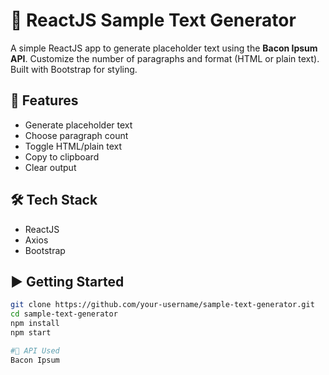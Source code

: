 # 📝 ReactJS Sample Text Generator

A simple ReactJS app to generate placeholder text using the **Bacon Ipsum API**. Customize the number of paragraphs and format (HTML or plain text). Built with Bootstrap for styling.

## 🚀 Features
- Generate placeholder text
- Choose paragraph count
- Toggle HTML/plain text
- Copy to clipboard
- Clear output

## 🛠️ Tech Stack
- ReactJS
- Axios
- Bootstrap

## ▶️ Getting Started
```bash
git clone https://github.com/your-username/sample-text-generator.git
cd sample-text-generator
npm install
npm start

#📄 API Used
Bacon Ipsum
